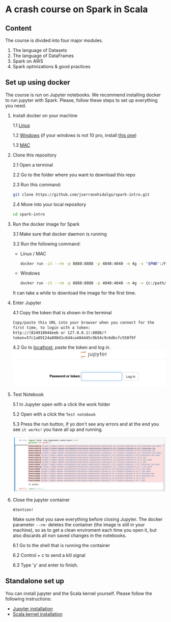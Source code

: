 # A crash course on Spark in Scala

## Content

The course is divided into four major modules.

1. The language of Datasets
2. The language of DataFrames
3. Spark on AWS
4. Spark optmizations & good practices

## Set up using docker

The course is run on Jupyter notebooks. We recommend installing docker to run jupyter with Spark. Please, follow these steps to set up everything you need.

1. Install docker on your machine

    1.1 [Linux](https://docs.docker.com/install/linux/docker-ce/ubuntu/)

    1.2 [Windows](https://docs.docker.com/docker-for-windows/install/)
        (if your windows is not 10 pro, install [this one](https://docs.docker.com/toolbox/toolbox_install_windows/))

    1.3 [MAC](https://docs.docker.com/docker-for-mac/install/)

2. Clone this repository

    2.1 Open a terminal

    2.2 Go to the folder where you want to download this repo

    2.3 Run this command:
    ```bash
    git clone https://github.com/jserranohidalgo/spark-intro.git 
    ```

    2.4 Move into your local repository
    ```bash
    cd spark-intro
    ```
3. Run the docker image for Spark

    3.1 Make sure that docker daemon is running

    3.2 Run the following command:

    - Linux / MAC

        ```bash
        docker run -it --rm -p 8888:8888 -p 4040:4040 -m 4g -v "$PWD":/home/jovyan/work almondsh/almond:0.9.1
        ```

    - Windows

        ```bash
        docker run -it --rm -p 8888:8888 -p 4040:4040 -m 4g -v {c:/path/to/downloaded/folder}:/home/jovyan/work almondsh/almond:0.9.1
        ```

    It can take a while to download the image for the first time.

4. Enter Jupyter

    4.1 Copy the token that is shown in the terminal
    ```
    Copy/paste this URL into your browser when you connect for the first time, to login with a token:
    http://(824918044eeb or 127.0.0.1):8888/?token=57c1a89124a898d1c6d4ca404445c9b54c9c6d6cfc558f9f
    ```

    4.2 Go to [localhost](http://localhost:8888), paste the token and log in.
    ![Jupyter token login](images/jupyter-token.png)

5. Test Notebook

    5.1 In Jupyter open with a click the work folder

    5.2 Open with a click the `Test notebook`

    5.3 Press the run button, if yo don't see any errors and at the end you see `it works!` you have all up and running.

    ![ok-result](images/ok-result.png)


6. Close the jupyter container

    ```
    Atention!
    ```

    Make sure that you save everything before closing Jupyter. The docker parameter `--rm`- deletes the container (the image is still in your machine), so as to get a clean enviroment each time you open it, but also discards all non saved changes in the notebooks.

    6.1 Go to the shell that is running the container

    6.2 Control + c to send a kill signal

    6.3 Type 'y' and enter to finish.

## Standalone set up

You can install jupyter and the Scala kernel yourself. Please follow the following instructions:
- [Jupyter installation](https://jupyter.org/install)
- [Scala kernel installation](https://almond.sh/docs/quick-start-install)



